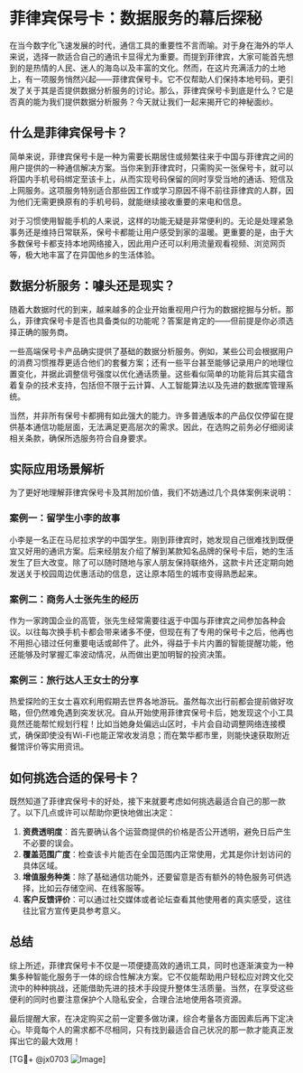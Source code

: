 # 菲律宾保号卡：数据服务的幕后探秘

在当今数字化飞速发展的时代，通信工具的重要性不言而喻。对于身在海外的华人来说，选择一款适合自己的通讯卡显得尤为重要。而提到菲律宾，大家可能首先想到的是热情的人民、迷人的海岛以及丰富的文化。然而，在这片充满活力的土地上，有一项服务悄然兴起——菲律宾保号卡。它不仅帮助人们保持本地号码，更引发了关于其是否提供数据分析服务的讨论。那么，菲律宾保号卡到底是什么？它是否真的能为我们提供数据分析服务？今天就让我们一起来揭开它的神秘面纱。

## 什么是菲律宾保号卡？

简单来说，菲律宾保号卡是一种为需要长期居住或频繁往来于中国与菲律宾之间的用户提供的一种通信解决方案。当你来到菲律宾时，只需购买一张保号卡，就可以将国内手机号码绑定至该卡上，从而实现号码保留的同时享受当地的通话、短信及上网服务。这项服务特别适合那些因工作或学习原因不得不前往菲律宾的人群，因为他们无需更换原有的手机号码，就能继续接收重要的来电和信息。

对于习惯使用智能手机的人来说，这样的功能无疑是非常便利的。无论是处理紧急事务还是维持日常联系，保号卡都能让用户感受到家的温暖。更重要的是，由于大多数保号卡都支持本地网络接入，因此用户还可以利用流量观看视频、浏览网页等，极大地丰富了在异国他乡的生活体验。

## 数据分析服务：噱头还是现实？

随着大数据时代的到来，越来越多的企业开始重视用户行为的数据挖掘与分析。那么，菲律宾保号卡是否也具备类似的功能呢？答案是肯定的——但前提是你必须选择正确的服务商。

一些高端保号卡产品确实提供了基础的数据分析服务。例如，某些公司会根据用户的消费习惯推荐更适合他们的套餐方案；还有一些平台甚至能够记录用户的地理位置变化，并据此调整信号强度以优化通话质量。这些看似简单的功能背后其实蕴含着复杂的技术支持，包括但不限于云计算、人工智能算法以及先进的数据库管理系统。

当然，并非所有保号卡都拥有如此强大的能力。许多普通版本的产品仅仅停留在提供基本通信功能层面，无法满足更高层次的需求。因此，在选购之前务必仔细阅读相关条款，确保所选服务符合自身要求。

## 实际应用场景解析

为了更好地理解菲律宾保号卡及其附加价值，我们不妨通过几个具体案例来说明：

### 案例一：留学生小李的故事

小李是一名正在马尼拉求学的中国学生。刚到菲律宾时，她发现自己很难找到既便宜又好用的通讯方案。后来经朋友介绍了解到某款知名品牌的保号卡后，她的生活发生了巨大改变。除了可以随时随地与家人朋友保持联络外，这款卡片还定期向她发送关于校园周边优惠活动的信息，这让原本陌生的城市变得熟悉起来。

### 案例二：商务人士张先生的经历

作为一家跨国企业的高管，张先生经常需要往返于中国与菲律宾之间参加各种会议。以往每次换手机卡都会带来诸多不便，但现在有了专用的保号卡之后，他再也不用担心错过任何重要电话或邮件了。此外，得益于卡片内置的智能提醒功能，他还能够及时掌握汇率波动情况，从而做出更加明智的投资决策。

### 案例三：旅行达人王女士的分享

热爱探险的王女士喜欢利用假期去世界各地游玩。虽然每次出行前都会提前做好攻略，但仍然难免遇到突发状况。自从开始使用菲律宾保号卡后，她发现这个小工具竟然还能帮忙规划行程！比如当她身处偏远山区时，卡片会自动调整网络连接模式，确保即使没有Wi-Fi也能正常收发消息；而在繁华都市里，则能快速获取附近餐馆评价等实用资讯。

## 如何挑选合适的保号卡？

既然知道了菲律宾保号卡的好处，接下来就要考虑如何挑选最适合自己的那一款了。以下几点或许可以帮助你更快地做出决定：

1. **资费透明度**：首先要确认各个运营商提供的价格是否公开透明，避免日后产生不必要的误会。
2. **覆盖范围广度**：检查该卡片能否在全国范围内正常使用，尤其是你计划访问的具体区域。
3. **增值服务种类**：除了基础通信功能外，还要留意是否有额外的特色服务可供选择，比如云存储空间、在线客服等。
4. **客户反馈评价**：可以通过社交媒体或者论坛查看其他使用者的真实感受，这往往比官方宣传更具参考意义。

## 总结

综上所述，菲律宾保号卡不仅是一项便捷高效的通讯工具，同时也逐渐演变为一种集多种智能化服务于一体的综合性解决方案。它不仅能帮助用户轻松应对跨文化交流中的种种挑战，还能借助先进的技术手段提升整体生活质量。当然，在享受这些便利的同时也要注意保护个人隐私安全，合理合法地使用各项资源。

最后提醒大家，在决定购买之前一定要多做功课，综合考量各方面因素后再下定决心。毕竟每个人的需求都不尽相同，只有找到最适合自己状况的那一款才能真正发挥出它的最大效用！

[TG💪+ @jx0703 ![Image](https://github.com/user-attachments/assets/dbca1d08-cadb-493c-b0ec-ad6f7a83f270)]